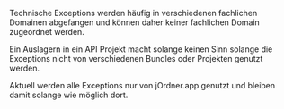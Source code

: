 Technische Exceptions werden häufig in verschiedenen fachlichen Domainen abgefangen und können daher keiner 
fachlichen Domain zugeordnet werden.

Ein Auslagern in ein API Projekt macht solange keinen Sinn solange die Exceptions nicht von verschiedenen 
Bundles oder Projekten genutzt werden.

Aktuell werden alle Exceptions nur von jOrdner.app genutzt und bleiben damit solange wie möglich dort.
